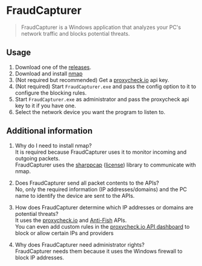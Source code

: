 # FraudCapturer
 
> FraudCapturer is a Windows application that analyzes your PC's network traffic and blocks potential threats.

## Usage

1. Download one of the [releases](https://github.com/Stone-Red-Code/FraudCapturer/releases).
1. Download and install [nmap](https://nmap.org/download.html)
1. (Not required but recommended) Get a [proxycheck.io](https://proxycheck.io/) api key.
1. (Not required) Start `FraudCapturer.exe` and pass the config option to it to configure the blocking rules.
1. Start `FraudCapturer.exe` as administrator and pass the proxycheck api key to it if you have one.
1. Select the network device you want the program to listen to.

## Additional information

1. Why do I need to install nmap?\
   It is required because FraudCapturer uses it to monitor incoming and outgoing packets.\
   FraudCapturer uses the [sharppcap](https://github.com/dotpcap/sharppcap) ([license](https://github.com/dotpcap/sharppcap/blob/master/LICENSE)) library to communicate with nmap.

1. Does FraudCapturer send all packet contents to the APIs?\
   No, only the required information (IP addresses/domains) and the PC name to identify the device are sent to the APIs.

1. How does FraudCapturer determine which IP addresses or domains are potential threats?\
   It uses the [proxycheck.io](https://proxycheck.io/) and [Anti-Fish](https://anti-fish.bitflow.dev/) APIs.\
   You can even add custom rules in the [proxycheck.io API dashboard](https://proxycheck.io/dashboard/) to block or allow certain IPs and providers

1. Why does FraudCapturer need administrator rights?\
   FraudCapturer needs them because it uses the Windows firewall to block IP addresses.
